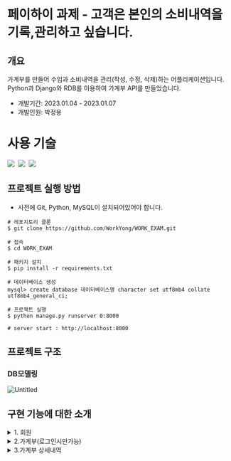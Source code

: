 # 페이하이 과제 - 고객은 본인의 소비내역을 기록,관리하고 싶습니다.
## 개요
가계부를 만들어 수입과 소비내역을 관리(작성, 수정, 삭제)하는 어플리케이션입니다.
<br>
Python과 Django와 RDB를 이용하여 가계부 API를 만들었습니다.

- 개발기간: 2023.01.04 - 2023.01.07
- 개발인원: 박정용

# 사용 기술

<img src="https://img.shields.io/badge/Python-3.9-%233776AB?&logo=python&logoColor=white"/>&nbsp;
<img src="https://img.shields.io/badge/Django-4.0.5-%23092E20?&logo=Django&logoColor=white"/>&nbsp;
<img src="https://img.shields.io/badge/MySQL-5.7-%234479A1?&logo=MySQL&logoColor=white"/>&nbsp;

## 프로젝트 실행 방법

- 사전에 Git, Python, MySQL이 설치되어있어야 합니다.

```shell
# 레포지토리 클론
$ git clone https://github.com/WorkYong/WORK_EXAM.git

# 접속
$ cd WORK_EXAM

# 패키지 설치
$ pip install -r requirements.txt

# 데이터베이스 생성
mysql> create database 데이터베이스명 character set utf8mb4 collate utf8mb4_general_ci;

# 프로젝트 실행
$ python manage.py runserver 0:8000

# server start : http://localhost:8000
```

## 프로젝트 구조

### DB모델링

![Untitled](https://user-images.githubusercontent.com/102202607/210957341-85e6b6be-078d-49bd-8624-ec94a4c09cc8.png)

## 구현 기능에 대한 소개
<details>
<summary>1.  회원</summary>

    
- 회원 가입하기
```shell
※ 필수 요청값(이름, 이메일, 휴대폰번호, 비밀번호) 요청 값으로 받습니다.

※ 사용자의 이름의 경우**

한글로 이루어져야만 하며 2~5장 이내로 설정했습니다.

※ 사용자의 email의 경우**

"@" 가 포함되어 있어야 하며 "." 이 포함되어 있어야 하도록 설정했습니다.

※ 사용자의 핸드폰번호의 경우**

"-"를 포함하고 요청을 보냅니다.

앞자리는 3자리로 이루어져 있어야 하며 중간 자리는 3자리 또는 4자리 숫자 끝자리는 4자리 숫자로 설정해두었습니다.

※사용자의 이메일, 전화번호는 에러 처리되어 있어 데이터가 중복되는 경우에는 가입할 수 없습니다.**※

※비밀번호는 bcrypt를 사용하여 암호화 처리하였습니다.**※

※요청한 값이 유효성검사를 끝내고 통과되면 회원가입 완료됩니다.
```
      
- 회원 로그인 하기
```shell      
※ 필수 요청값(이메일, 비밀번호) 요청 값으로 받습니다.
  이메일과 비밀번호가 일치하게 되면 JWT 토큰을 발행합니다.
  틀리게 되면 INVAILD_USER라는 문구가 발생합니다.
```
- 회원 로그아웃 하기(미구현)

- 회원 탈퇴하기(로그인시만가능)
```shell
※ 필수 요청값(user_id) 요청 값으로 받습니다 
  사용자에서 요청한 user_id의 컬럼이  
  is_active가 0으로 바뀌면서 soft delete 처리됩니다.
```
</details>

<details>
<summary>2.가계부(로그인시만가능)</summary>

- 가계부 생성하기
```shell    
※ 필수 요청값(book_name) 요청 값으로 받습니다.
  한 아이디에 중복된 이름의 가계부를 만들 수는 없습니다(상세내역은 상관 없습니다.)
  ex)가계부의 이름이기 떄문에 홍길동-절약하자, 홍길동-절약하자(중복이라 안댐) (단,홍길동-절약하자 , 김철수-절약하자 가능합니다)
```
- 가계부 내역 수정하기
```shell
※ 필수 요청값(book_id, book_name) 요청 값으로 받습니다.
  수정이 완료되면 CHANGE라는 메시지와 함꼐 수정완료됩니다.
  없는 아이디번호면 Book_DoesNotExist값을 반환합니다.
```
- 가계부 내역 삭제하기
```shell
※필수 요청값(book_id) 요청 값으로 받습니다.
  DELETE라는 메시지와 함꼐 수정됩니다. 그리고 deleted_at이 자동으로 현재시간에 맞게 DB에 저장됩니다.
```
    
- 가계부 원하는내역 조회하기       
```shell  
  자신이 로그인된 ID의 정보를 조회하여 가져옵니다.
  로그인이 안되어 있을시 조회가 불가능하며 INVALID_TOKEN이라는 에러메세지를 반환합니다.
```
</details>

<details>
<summary>3.가계부 상세내역</summary>

- 가계부 상세내역 생성하기
```shell
※필수 요청값(title, date, memo, description, amount, balance, book_id) 요청 값으로 받습니다.
  
    상세내역마다 랜덤의 serial_no를 부여하였습니다. 그 이유는 조회할때 QueryString을 사용하는데 
  
    serial_no 랜덤성을 이용하여 보안적측면을 고려하였습니다
```
    
- 가계부 상세내역 수정하기
```shell
  ※필수 요청값(record_id, amount, memo) 요청 값으로 받습니다.
  
    존재하지않는  record_id면 BookRecord_DoesNotExist 에러 값을 반환합니다.
  
    유효성검사가 다끝나면 CHANGE라는 메시지와 함꼐 수정됩니다
```    
- 가계부 상세내역 삭제하기
```shell
※필수 요청값(record_id) 요청 값으로 받습니다.
  존재하지않는  record_id면 BookRecord_DoesNotExist 에러 값을 반환합니다.
  
  유효성검사가 다끝나면 DELETE라는 메시지와 함께 is_delete값이 0 바뀌는 soft_delet처리 하였습니다.
  
  지금 현재시각이 deleted_at에 기록됩니다.
```  
- 가계부 상세내역 조회하기
```shell
※필수 요청값(book_id, is_deleted, serial_no) QueryString으로 요청 값으로 받습니다.
  요청된 값의 따라 정보를 조회할 수 있고 삭제된 데이터 또한 조회할 수 있습니다.
  
  그리고 QueryString의 단점인 URL에 노출되어 무분별하게 URL값을 변경하여 조회할 수 있는 사항이 우려되어
  
  uuid라는 모듈을 통하여 serial_no를 16자리에 숫자가 랜덤하게 생성되어 조회할 수 어렵게 만들어
  
  보안적 측면을 고려하였습니다
```
- 가계부 상세내역 공유해서 단축URL 만들기(단축시간 만료는 미구현)
```shell  
상세내역을 조회하게되면 그 동시에 URL이 단축 URL로 결과 값을 반환합니다.
QueryString이기 떄문에 URL이 겹치지 않습니다.
```  
- 가계부 상세내역 복제하기

4.  테스트코드

---

       요청과 응답에 대한 자세한 결과, 데이터 타입은 API docs를 참고해 주십시오.

## API doc

박정용 - [https://documenter.getpostman.com/view/22727251/2s83zfQ5Ti]()
